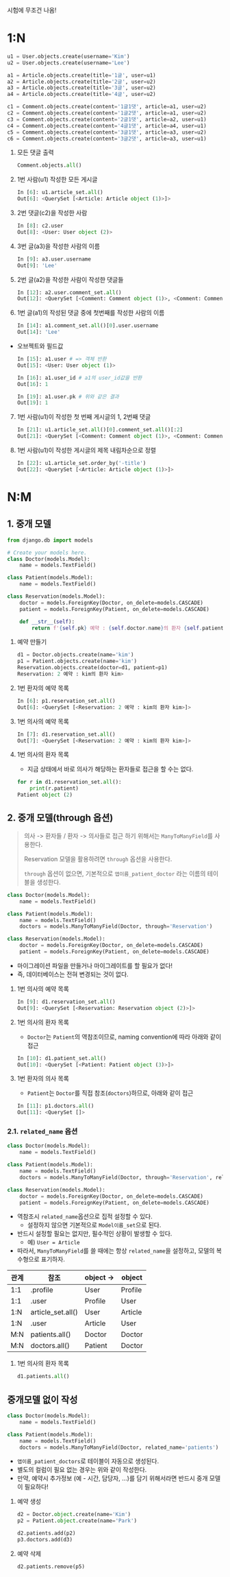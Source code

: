 시험에 무조건 나옴!

# 1:N

```python
u1 = User.objects.create(username='Kim')
u2 = User.objects.create(username='Lee')

a1 = Article.objects.create(title='1글', user=u1)
a2 = Article.objects.create(title='2글', user=u2)
a3 = Article.objects.create(title='3글', user=u2)
a4 = Article.objects.create(title='4글', user=u2)

c1 = Comment.objects.create(content='1글1댓', article=a1, user=u2)
c2 = Comment.objects.create(content='1글2댓', article=a1, user=u2)
c3 = Comment.objects.create(content='2글1댓', article=a2, user=u1)
c4 = Comment.objects.create(content='4글1댓', article=a4, user=u1)
c5 = Comment.objects.create(content='3글1댓', article=a3, user=u2)
c6 = Comment.objects.create(content='3글2댓', article=a3, user=u1)
```

1. 모든 댓글 출력

   ```python
   Comment.objects.all()
   ```

2. 1번 사람(u1) 작성한 모든 게시글

   ```python
   In [6]: u1.article_set.all()
   Out[6]: <QuerySet [<Article: Article object (1)>]>
   ```

3. 2번 댓글(c2)을 작성한 사람

   ```python
   In [8]: c2.user
   Out[8]: <User: User object (2)>
   ```

4. 3번 글(a3)을 작성한 사람의 이름

   ```python
   In [9]: a3.user.username
   Out[9]: 'Lee'
   ```

5. 2번 글(a2)을 작성한 사람이 작성한 댓글들

   ```python
   In [12]: a2.user.comment_set.all()
   Out[12]: <QuerySet [<Comment: Comment object (1)>, <Comment: Comment object (2)>, <Comment: Comment object (5)>]>
   ```

6. 1번 글(a1)의 작성된 댓글 중에 첫번째를 작성한 사람의 이름

   ```python
   In [14]: a1.comment_set.all()[0].user.username
   Out[14]: 'Lee'
   ```

* 오브젝트와 필드값

  ```python
  In [15]: a1.user # => 객체 반환
  Out[15]: <User: User object (1)>
  
  In [16]: a1.user_id # a1의 user_id값을 반환
  Out[16]: 1
  
  In [19]: a1.user.pk # 위와 같은 결과
  Out[19]: 1
  ```

7. 1번 사람(u1)이 작성한 첫 번째 게시글의 1, 2번째 댓글

   ```python
   In [21]: u1.article_set.all()[0].comment_set.all()[:2]
   Out[21]: <QuerySet [<Comment: Comment object (1)>, <Comment: Comment object (2)>]>
   ```

8. 1번 사람(u1)이 작성한 게시글의 제목 내림차순으로 정렬

   ```python
   In [22]: u1.article_set.order_by('-title')
   Out[22]: <QuerySet [<Article: Article object (1)>]>
   ```

   

# N:M

## 1. 중개 모델

```python
from django.db import models

# Create your models here.
class Doctor(models.Model):
    name = models.TextField()

class Patient(models.Model):
    name = models.TextField()

class Reservation(models.Model):
    doctor = models.ForeignKey(Doctor, on_delete=models.CASCADE)
    patient = models.ForeignKey(Patient, on_delete=models.CASCADE)

    def __str__(self):
        return f'{self.pk} 예약 : {self.doctor.name}의 환자 {self.patient.name}'
```

1. 예약 만들기

   ```python
   d1 = Doctor.objects.create(name='kim')
   p1 = Patient.objects.create(name='kim')
   Reservation.objects.create(doctor=d1, patient=p1)
   Reservation: 2 예약 : kim의 환자 kim>
   ```

2. 1번 환자의 예약 목록

   ```python
   In [6]: p1.reservation_set.all()
   Out[6]: <QuerySet [<Reservation: 2 예약 : kim의 환자 kim>]>
   ```

3. 1번 의사의 예약 목록

   ```python
   In [7]: d1.reservation_set.all()
   Out[7]: <QuerySet [<Reservation: 2 예약 : kim의 환자 kim>]>
   ```

4. 1번 의사의 환자 목록

   * 지금 상태에서 바로 의사가 해당하는 환자들로 접근을 할 수는 없다.

   ```python
   for r in d1.reservation_set.all():
       print(r.patient)
   Patient object (2)
   ```

## 2. 중개 모델(through 옵션)

> 의사 -> 환자들 / 환자 -> 의사들로 접근 하기 위해서는 `ManyToManyField`를 사용한다.
>
> Reservation 모델을 활용하려면 `through` 옵션을 사용한다.
>
> `through` 옵션이 없으면, 기본적으로 `앱이름_patient_doctor` 라는 이름의 테이블을 생성한다.

```python 
class Doctor(models.Model):
    name = models.TextField()

class Patient(models.Model):
    name = models.TextField()
    doctors = models.ManyToManyField(Doctor, through='Reservation')

class Reservation(models.Model):
    doctor = models.ForeignKey(Doctor, on_delete=models.CASCADE)
    patient = models.ForeignKey(Patient, on_delete=models.CASCADE)
```

* 마이그레이션 파일을 만들거나 마이그레이트를 할 필요가 없다!
* 즉, 데이터베이스는 전혀 변경되는 것이 없다.

1. 1번 의사의 예약 목록

   ```python
   In [9]: d1.reservation_set.all()
   Out[9]: <QuerySet [<Reservation: Reservation object (2)>]>
   ```

2. 1번 의사의 환자 목록

   * `Doctor`는 `Patient`의 역참조이므로, naming convention에 따라 아래와 같이 접근

   ```python
   In [10]: d1.patient_set.all()
   Out[10]: <QuerySet [<Patient: Patient object (3)>]>
   ```

3. 1번 환자의 의사 목록

   * `Patient`는 `Doctor`를 직접 참조(`doctors`)하므로, 아래와 같이 접근

   ```python
   In [11]: p1.doctors.all()
   Out[11]: <QuerySet []>
   ```

### 2.1. `related_name` 옵션

```python
class Doctor(models.Model):
    name = models.TextField()

class Patient(models.Model):
    name = models.TextField()
    doctors = models.ManyToManyField(Doctor, through='Reservation', related_name='patients')

class Reservation(models.Model):
    doctor = models.ForeignKey(Doctor, on_delete=models.CASCADE)
    patient = models.ForeignKey(Patient, on_delete=models.CASCADE)
```

* 역참조시 `related_name`옵션으로 집적 설정할 수 있다.
  * 설정하지 않으면 기본적으로 `Model이름_set`으로 된다.
* 반드시 설정할 필요는 없지만, 필수적인 상황이 발생할 수 있다.
  * 예) `User = Article`
* 따라서, `ManyToManyField`를 쓸 때에는 항상 `related_name`을 설정하고, 모델의 복수형으로 표기하자.

| 관계 | 참조              | object -> | object  |
| ---- | ----------------- | --------- | ------- |
| 1:1  | .profile          | User      | Profile |
| 1:1  | .user             | Profile   | User    |
| 1:N  | article_set.all() | User      | Article |
| 1:N  | .user             | Article   | User    |
| M:N  | patients.all()    | Doctor    | Doctor  |
| M:N  | doctors.all()     | Patient   | Doctor  |

1. 1번 의사의 환자 목록

   ```python
   d1.patients.all()
   ```

## 중개모델 없이 작성

```python
class Doctor(models.Model):
    name = models.TextField()

class Patient(models.Model):
    name = models.TextField()
    doctors = models.ManyToManyField(Doctor, related_name='patients')
```

* `앱이름_patient_doctors`로 테이블이 자동으로 생성된다.
* 별도의 컬럼이 필요 없는 경우는 위와 같이 작성한다.
* 만약, 예약시 추가정보 (예 - 시간, 담당자, ...)를 담기 위해서라면 반드시 중개 모델이 필요하다!

1. 예약 생성

   ```python
   d2 = Doctor.object.create(name='Kim')
   p2 = Patient.object.create(name='Park')
   
   d2.patients.add(p2)
   p3.doctors.add(d3)
   ```

2. 예약 삭제

   ```python
   d2.patients.remove(p5)
   ```

   